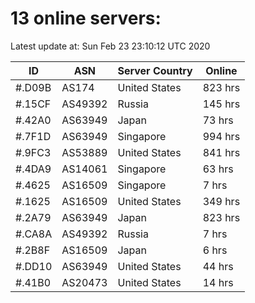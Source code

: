 # 13 online servers:

Latest update at: Sun Feb 23 23:10:12 UTC 2020

| ID | ASN | Server Country | Online |
| -- | --- | -------------- | ------ |
| #.D09B | AS174 | United States | 823 hrs |
| #.15CF | AS49392 | Russia | 145 hrs |
| #.42A0 | AS63949 | Japan | 73 hrs |
| #.7F1D | AS63949 | Singapore | 994 hrs |
| #.9FC3 | AS53889 | United States | 841 hrs |
| #.4DA9 | AS14061 | Singapore | 63 hrs |
| #.4625 | AS16509 | Singapore | 7 hrs |
| #.1625 | AS16509 | United States | 349 hrs |
| #.2A79 | AS63949 | Japan | 823 hrs |
| #.CA8A | AS49392 | Russia | 7 hrs |
| #.2B8F | AS16509 | Japan | 6 hrs |
| #.DD10 | AS63949 | United States | 44 hrs |
| #.41B0 | AS20473 | United States | 14 hrs |

